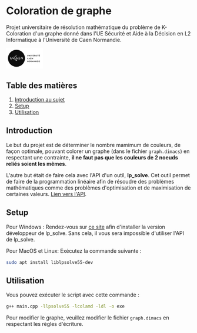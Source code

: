 # Coloration de graphe

Projet universitaire de résolution mathématique du problème de K-Coloration d'un graphe donné dans l'UE Sécurité et Aide à la Décision en L2 Informatique à l'Université de Caen Normandie.

<img src="logo-UNICAEN.jpg" style="width: 100px;" />


## Table des matières
1. [Introduction au sujet](#introduction)
2. [Setup](#setup)
3. [Utilisation](#utilisation)

## Introduction
Le but du projet est de déterminer le nombre mamimum de couleurs, de façon optimale, pouvant colorer un graphe (dans le fichier `graph.dimacs`) en respectant une contrainte, **il ne faut pas que les couleurs de 2 noeuds reliés soient les mêmes**. 

L'autre but était de faire cela avec l'API d'un outil, **lp_solve**. Cet outil permet de faire de la programmation linéaire afin de résoudre des problèmes mathématiques comme des problèmes d'optimisation et de maximisation de certaines valeurs. [Lien vers l'API](http://lpsolve.sourceforge.net/5.5/lp_solveAPIreference.htm).

## Setup
Pour Windows :
Rendez-vous sur [ce site](http://lpsolve.sourceforge.net/5.5/distribution.htm) afin d'installer la version développeur de lp_solve. Sans cela, il vous sera impossible d'utiliser l'API de lp_solve.

Pour MacOS et Linux:
Exécutez la commande suivante : 
```bash
sudo apt install liblpsolve55-dev
```

## Utilisation
Vous pouvez exécuter le script avec cette commande : 
```bash
g++ main.cpp -llpsolve55 -lcolamd -ldl -o exe
```
Pour modifier le graphe, veuillez modifier le fichier `graph.dimacs` en respectant les règles d'écriture.
